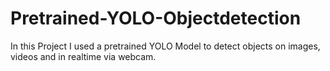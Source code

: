 # Pretrained-YOLO-Objectdetection
In this Project I used a pretrained YOLO Model to detect objects on images, videos and in realtime via webcam.

